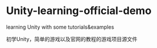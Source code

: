 # Unity-learning-official-demolearning Unity with some tutorials&amp;examples初学Unity，简单的游戏以及官网的教程的游戏项目源文件